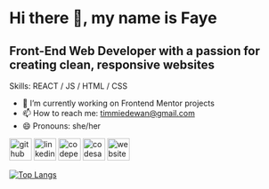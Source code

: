 # Hi there 👋, my name is Faye
## Front-End Web Developer with a passion for creating clean, responsive websites

Skills: REACT / JS / HTML / CSS

- 🔭 I’m currently working on Frontend Mentor projects 
- 📫 How to reach me: timmiedewan@gmail.com 
- 😄 Pronouns: she/her 


[<img src='https://cdn.jsdelivr.net/npm/simple-icons@3.0.1/icons/github.svg' alt='github' height='40'>](https://github.com/fayevinyl)  [<img src='https://cdn.jsdelivr.net/npm/simple-icons@3.0.1/icons/linkedin.svg' alt='linkedin' height='40'>](https://www.linkedin.com/in/tfayedewan/)  [<img src='https://cdn.jsdelivr.net/npm/simple-icons@3.0.1/icons/codepen.svg' alt='codepen' height='40'>](https://codepen.io/TFaye)  [<img src='https://cdn.jsdelivr.net/npm/simple-icons@3.0.1/icons/codesandbox.svg' alt='codesandbox' height='40'>](https://codesandbox.io/u/TFaye)  [<img src='https://cdn.jsdelivr.net/npm/simple-icons@3.0.1/icons/icloud.svg' alt='website' height='40'>](fayevinyl.github.io)  

[![Top Langs](https://github-readme-stats.vercel.app/api/top-langs/?username=fayevinyl)](https://github.com/anuraghazra/github-readme-stats)

